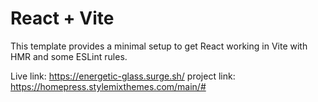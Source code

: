 # React + Vite

This template provides a minimal setup to get React working in Vite with HMR and some ESLint rules.

 Live link: https://energetic-glass.surge.sh/
 project link: https://homepress.stylemixthemes.com/main/#

